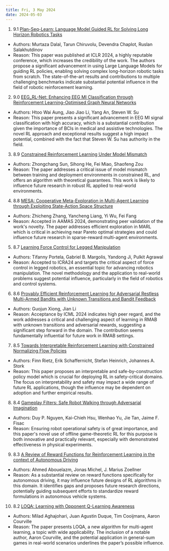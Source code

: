 ```yaml
---
title: Fri, 3 May 2024
date: 2024-05-03
---
```

1. 9.1 [Plan-Seq-Learn: Language Model Guided RL for Solving Long Horizon Robotics Tasks](https://arxiv.org/abs/2405.01534)
* Authors: Murtaza Dalal, Tarun Chiruvolu, Devendra Chaplot, Ruslan Salakhutdinov
* Reason: This paper was published at ICLR 2024, a highly reputable conference, which increases the credibility of the work. The authors propose a significant advancement in using Large Language Models for guiding RL policies, enabling solving complex long-horizon robotic tasks from scratch. The state-of-the-art results and contributions to multiple challenging benchmarks indicate substantial potential influence in the field of robotic reinforcement learning.

2. 9.0 [EEG_RL-Net: Enhancing EEG MI Classification through Reinforcement Learning-Optimised Graph Neural Networks](https://arxiv.org/abs/2405.00723)
* Authors: Htoo Wai Aung, Jiao Jiao Li, Yang An, Steven W. Su
* Reason: This paper presents a significant advancement in EEG MI signal classification with high accuracy, which is a substantial contribution given the importance of BCIs in medical and assistive technologies. The novel RL approach and exceptional results suggest a high impact potential, combined with the fact that Steven W. Su has authority in the field.

3. 8.9 [Constrained Reinforcement Learning Under Model Mismatch](https://arxiv.org/abs/2405.01327)
* Authors: Zhongchang Sun, Sihong He, Fei Miao, Shaofeng Zou
* Reason: The paper addresses a critical issue of model mismatch between training and deployment environments in constrained RL, and offers an algorithm with theoretical guarantees. This work is likely to influence future research in robust RL applied to real-world environments.

4. 8.8 [MESA: Cooperative Meta-Exploration in Multi-Agent Learning through Exploiting State-Action Space Structure](https://arxiv.org/abs/2405.00902)
* Authors: Zhicheng Zhang, Yancheng Liang, Yi Wu, Fei Fang
* Reason: Accepted in AAMAS 2024, demonstrating peer validation of the work's novelty. The paper addresses efficient exploration in MARL which is critical in achieving near Pareto optimal strategies and could influence future research in sparse-reward multi-agent environments.

5. 8.7 [Learning Force Control for Legged Manipulation](https://arxiv.org/abs/2405.01402)
* Authors: Tifanny Portela, Gabriel B. Margolis, Yandong Ji, Pulkit Agrawal
* Reason: Accepted to ICRA24 and targets the critical aspect of force control in legged robotics, an essential topic for advancing robotics manipulation. The novel methodology and the application to real-world problems suggest potential influence, particularly in the field of robotics and control systems.

6. 8.6 [Provably Efficient Reinforcement Learning for Adversarial Restless Multi-Armed Bandits with Unknown Transitions and Bandit Feedback](https://arxiv.org/abs/2405.00950)
* Authors: Guojun Xiong, Jian Li
* Reason: Acceptance by ICML 2024 indicates high peer regard, and the work addresses a critical and challenging aspect of learning in RMAB with unknown transitions and adversarial rewards, suggesting a significant step forward in the domain. The contribution seems fundamentally influential for future work in RMAB settings.

7. 8.5 [Towards Interpretable Reinforcement Learning with Constrained Normalizing Flow Policies](https://arxiv.org/abs/2405.01198)
* Authors: Finn Rietz, Erik Schaffernicht, Stefan Heinrich, Johannes A. Stork
* Reason: This paper proposes an interpretable and safe-by-construction policy model which is crucial for deploying RL in safety-critical domains. The focus on interpretability and safety may impact a wide range of future RL applications, though the influence may be dependent on adoption and further empirical results.

8. 8.4 [Gameplay Filters: Safe Robot Walking through Adversarial Imagination](https://arxiv.org/abs/2405.00846)
* Authors: Duy P. Nguyen, Kai-Chieh Hsu, Wenhao Yu, Jie Tan, Jaime F. Fisac
* Reason: Ensuring robot operational safety is of great importance, and this paper's novel use of offline game-theoretic RL for this purpose is both innovative and practically relevant, especially with demonstrated effectiveness in physical experiments.

9. 8.3 [A Review of Reward Functions for Reinforcement Learning in the context of Autonomous Driving](https://arxiv.org/abs/2405.01440)
* Authors: Ahmed Abouelazm, Jonas Michel, J. Marius Zoellner
* Reason: As a substantial review on reward functions specifically for autonomous driving, it may influence future designs of RL algorithms in this domain. It identifies gaps and proposes future research directions, potentially guiding subsequent efforts to standardize reward formulations in autonomous vehicle systems.

10. 8.2 [LOQA: Learning with Opponent Q-Learning Awareness](https://arxiv.org/abs/2405.01035)
* Authors: Milad Aghajohari, Juan Agustin Duque, Tim Cooijmans, Aaron Courville
* Reason: The paper presents LOQA, a new algorithm for multi-agent learning, a topic with wide applicability. The inclusion of a notable author, Aaron Courville, and the potential application in general-sum games in real-world scenarios underlines the paper’s possible influence.

